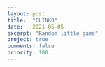 ```yaml
---
layout: post
title:  "CLINKO"
date:   2021-05-05
excerpt: "Random little game"
project: true
comments: false
priority: 100
---
```

